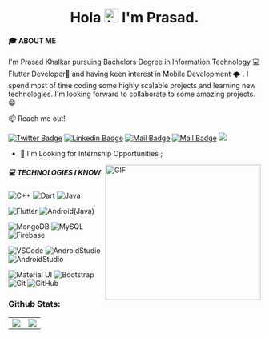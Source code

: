 <h1 align="center">Hola <img src="https://user-images.githubusercontent.com/1303154/88677602-1635ba80-d120-11ea-84d8-d263ba5fc3c0.gif" width="28px" alt="hi"> I'm Prasad.</h1>

#### 🎓 ABOUT ME
I'm Prasad Khalkar pursuing Bachelors Degree in Information Technology 💻  Flutter Developer🚀 and having keen interest in Mobile Development 🌩️ . I spend most of time coding some highly scalable projects and learning new technologies. I'm looking forward to collaborate to some amazing projects. 😁

:mailbox: Reach me out!

[![Twitter Badge](https://img.shields.io/badge/-@khalkar_prasad-1ca0f1?style=flat&labelColor=1ca0f1&logo=twitter&logoColor=white&link=https://twitter.com/khalkar_prasad)](https://twitter.com/khalkar_prasad) [![Linkedin Badge](https://img.shields.io/badge/-PrasadKhalkar-0e76a8?style=flat&labelColor=0e76a8&logo=linkedin&logoColor=white)](https://www.linkedin.com/in/prasad-khalkar-4931101b1/) [![Mail Badge](https://img.shields.io/badge/-@prasadk791-e84393?style=flat&labelColor=e84393&logo=instagram&logoColor=white)](https://www.instagram.com/prasadk791/) [![Mail Badge](https://img.shields.io/badge/-Prasad-c0392b?style=flat&labelColor=c0392b&logo=gmail&logoColor=white)](mailto:aniketkhalkar791@gmail.com)
![](https://visitor-badge.glitch.me/badge?page_id=prasad-791.prasad-791)

- 💬 I'm Looking for Internship Opportunities ;

<img align="right" alt="GIF" src="https://miro.medium.com/max/1360/1*IRGHmiGsa16stedQvIaZfw.gif" width="310" height="270" />

##### 💻 TECHNOLOGIES I KNOW

<!-- TODO: Make technologies links takes you to repositories -->
![C++](https://img.shields.io/badge/-C++-00599C?style=flat-square&logo=c)
![Dart](https://img.shields.io/badge/-Dart-00599C?style=flat-square&logo=Dart)
![Java](https://img.shields.io/badge/-Java-00599C?style=flat-square&logo=Java)

![Flutter](https://img.shields.io/badge/-Flutter-74c7ed?style=flat-square&logo=Flutter)
![Android(Java)](https://img.shields.io/badge/-Android(Java)-74c7ed?style=flat-square&logo=Android)

![MongoDB](https://img.shields.io/badge/-MongoDB-154c79?style=flat-square&logo=mongodb)
![MySQL](https://img.shields.io/badge/-MySQL-154c79?style=flat-square&logo=mysql)
![Firebase](https://img.shields.io/badge/-Firebase-154c79?style=flat-square&logo=firebase)

![VSCode](https://img.shields.io/badge/-VSCode-873e23?style=flat-square&logo=VisualStudio)
![AndroidStudio](https://img.shields.io/badge/-AndroidStudio-873e23?style=flat-square&logo=AndroidStudio)
![AndroidStudio](https://img.shields.io/badge/-Eclipse-873e23?style=flat-square&logo=Eclipse)

![Material UI](https://img.shields.io/badge/-Material%20UI-black?style=flat-square&logo=material-ui)
![Bootstrap](https://img.shields.io/badge/-Bootstrap-563D7C?style=flat-square&logo=bootstrap)
![Git](https://img.shields.io/badge/-Git-black?style=flat-square&logo=git)
![GitHub](https://img.shields.io/badge/-GitHub-181717?style=flat-square&logo=github)

### Github Stats:

<table>
  <tr>
    <td valign="top"><img align="center" src="https://github-readme-streak-stats.herokuapp.com/?user=prasad-791&theme=radical" />
</td>
    <td valign="top"><img src="https://github-readme-stats.vercel.app/api?username=prasad-791&show_icons=true&theme=radical" />
</td>
  </tr>
</table>

<!--
**prasad-791/prasad-791** is a ✨ _special_ ✨ repository because its `README.md` (this file) appears on your GitHub profile.

Here are some ideas to get you started:

- 🔭 I’m currently working on ...
- 🌱 I’m currently learning ...
- 👯 I’m looking to collaborate on ...
- 🤔 I’m looking for help with ...
- 💬 Ask me about ...
- 📫 How to reach me: ...
- 😄 Pronouns: ...
- ⚡ Fun fact: ...
-->
